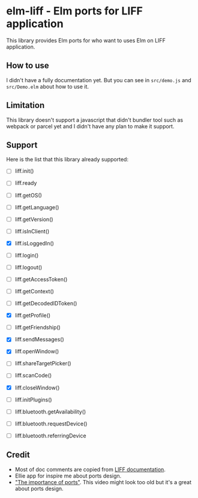 # elm-liff - Elm ports for LIFF application

This library provides Elm ports for who want to uses
Elm on LIFF application.

## How to use

I didn't have a fully documentation yet. But
you can see in `src/demo.js` and `src/Demo.elm` about
how to use it.

## Limitation

This library doesn't support a javascript that didn't 
bundler tool such as webpack or parcel yet and I didn't 
have any plan to make it support.

## Support

Here is the list that this library already supported:

- [ ] liff.init()
- [ ] liff.ready
- [ ] liff.getOS()
- [ ] liff.getLanguage()
- [ ] liff.getVersion()
- [ ] liff.isInClient()
- [x] liff.isLoggedIn()
- [ ] liff.login()
- [ ] liff.logout()
- [ ] liff.getAccessToken()
- [ ] liff.getContext()
- [ ] liff.getDecodedIDToken()
- [x] liff.getProfile()
- [ ] liff.getFriendship()
- [x] liff.sendMessages()
- [x] liff.openWindow()
- [ ] liff.shareTargetPicker()
- [ ] liff.scanCode()
- [x] liff.closeWindow()
- [ ] liff.initPlugins()
- [ ] liff.bluetooth.getAvailability()
- [ ] liff.bluetooth.requestDevice()
- [ ] liff.bluetooth.referringDevice


## Credit

- Most of doc comments are copied from [LIFF documentation](https://developers.line.biz/en/reference/liff/).
- Ellie app for inspire me about ports design. 
- ["The importance of ports"](https://www.youtube.com/channel/UCOpGiN9AkczVjlpGDaBwQrQ). This video might 
  look too old but it's a great about ports design.

